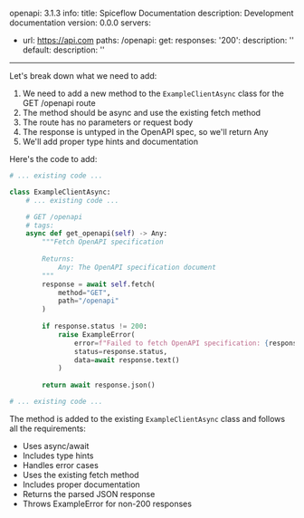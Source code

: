 openapi: 3.1.3
info:
  title: Spiceflow Documentation
  description: Development documentation
  version: 0.0.0
servers:
  - url: https://api.com
paths:
  /openapi:
    get:
      responses:
        '200':
          description: ''
        default:
          description: ''

---
Let's break down what we need to add:

1. We need to add a new method to the `ExampleClientAsync` class for the GET /openapi route
2. The method should be async and use the existing fetch method
3. The route has no parameters or request body
4. The response is untyped in the OpenAPI spec, so we'll return Any
5. We'll add proper type hints and documentation

Here's the code to add:

```python:client.py
# ... existing code ...

class ExampleClientAsync:
    # ... existing code ...

    # GET /openapi
    # tags: 
    async def get_openapi(self) -> Any:
        """Fetch OpenAPI specification
        
        Returns:
            Any: The OpenAPI specification document
        """
        response = await self.fetch(
            method="GET",
            path="/openapi"
        )
        
        if response.status != 200:
            raise ExampleError(
                error=f"Failed to fetch OpenAPI specification: {response.status}",
                status=response.status,
                data=await response.text()
            )
            
        return await response.json()

# ... existing code ...
```

The method is added to the existing `ExampleClientAsync` class and follows all the requirements:
- Uses async/await
- Includes type hints
- Handles error cases
- Uses the existing fetch method
- Includes proper documentation
- Returns the parsed JSON response
- Throws ExampleError for non-200 responses